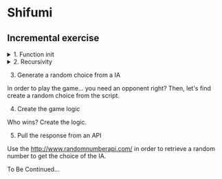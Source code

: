 # Shifumi

## Incremental exercise

<details>
    <summary>1. Function init</summary>
    <p>
    Create a simple Javascript function `shifumi` asking to choose between rock, paper & scissors. If the user did not pick any of the choices, reject it. If the input is correct, print a success message.
    </p>
    <img src="./screens/screen-1.png" />
    <img src="./screens/screen-2.png" />
    <img src="./screens/screen-3.png" />
</details>

<details>
    <summary>2. Recursivity</summary>
    <p>
    Let's consider the error (= the user did not choose one of the right choices) as a user mistake. Let's re-ask the user to choose one of the choices after displaying the error message.
    Bonus: use an early return to manage the errors.
    </p>
</details>

3. Generate a random choice from a IA

In order to play the game... you need an opponent right? Then, let's find create a random choice from the script.

4. Create the game logic

Who wins? Create the logic.

5. Pull the response from an API

Use the http://www.randomnumberapi.com/ in order to retrieve a random number to get the choice of the IA.

To Be Continued...

